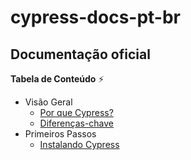 # cypress-docs-pt-br

## Documentação oficial

**Tabela de Conteúdo** ⚡

- Visão Geral
  * [Por que Cypress?](pages/overview/why-cypress.md)
  * [Diferenças-chave](pages/overview/key-differences.md)
- Primeiros Passos
  * [Instalando Cypress](pages/getting-started/installing-cypress.md)
